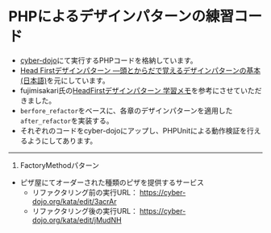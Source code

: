 # PHPによるデザインパターンの練習コード

* [cyber-dojo](https://cyber-dojo.org)にて実行するPHPコードを格納しています。
* [Head Firstデザインパターン ―頭とからだで覚えるデザインパターンの基本 (日本語)](https://amz.run/3Ks5)を元にしています。
* fujimisakari氏の[HeadFirstデザインパターン 学習メモ](https://gist.github.com/fujimisakari/043638e2e47337a16e21552acc386b2a)を参考にさせていただきました。
* `berfore_refactor`をベースに、各章のデザインパターンを適用した`after_refactor`を実装する。
* それぞれのコードをcyber-dojoにアップし、PHPUnitによる動作検証を行えるようにしてあります。

---

1. FactoryMethodパターン

* ピザ屋にてオーダーされた種類のピザを提供するサービス
  * リファクタリング前の実行URL： https://cyber-dojo.org/kata/edit/3acrAr
  * リファクタリング後の実行URL： https://cyber-dojo.org/kata/edit/jMudNH

